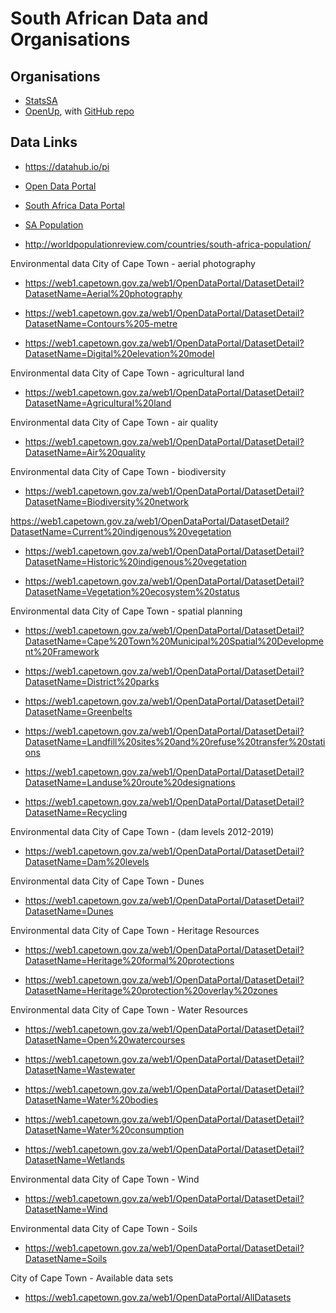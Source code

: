 
# South African Data and Organisations

## Organisations
* [StatsSA](http://superweb.statssa.gov.za/webapi)
* [OpenUp](https://openup.org.za/), with [GitHub repo](https://github.com/openupsa/)

## Data Links 
* https://datahub.io/pi
* [Open Data Portal](https://www.datafirst.uct.ac.za/dataportal/index.php/catalog/central)
* [South Africa Data Portal](http://southafrica.opendataforafrica.org/data)

* [SA Population](http://worldpopulationreview.com/countries/south-africa-population/)

* http://worldpopulationreview.com/countries/south-africa-population/

Environmental data City of Cape Town - aerial photography

* https://web1.capetown.gov.za/web1/OpenDataPortal/DatasetDetail?DatasetName=Aerial%20photography

* https://web1.capetown.gov.za/web1/OpenDataPortal/DatasetDetail?DatasetName=Contours%205-metre

* https://web1.capetown.gov.za/web1/OpenDataPortal/DatasetDetail?DatasetName=Digital%20elevation%20model

Environmental data City of Cape Town - agricultural land

* https://web1.capetown.gov.za/web1/OpenDataPortal/DatasetDetail?DatasetName=Agricultural%20land

Environmental data City of Cape Town - air quality

* https://web1.capetown.gov.za/web1/OpenDataPortal/DatasetDetail?DatasetName=Air%20quality

Environmental data City of Cape Town - biodiversity

* https://web1.capetown.gov.za/web1/OpenDataPortal/DatasetDetail?DatasetName=Biodiversity%20network

https://web1.capetown.gov.za/web1/OpenDataPortal/DatasetDetail?DatasetName=Current%20indigenous%20vegetation

* https://web1.capetown.gov.za/web1/OpenDataPortal/DatasetDetail?DatasetName=Historic%20indigenous%20vegetation

* https://web1.capetown.gov.za/web1/OpenDataPortal/DatasetDetail?DatasetName=Vegetation%20ecosystem%20status

Environmental data City of Cape Town - spatial planning

* https://web1.capetown.gov.za/web1/OpenDataPortal/DatasetDetail?DatasetName=Cape%20Town%20Municipal%20Spatial%20Development%20Framework

* https://web1.capetown.gov.za/web1/OpenDataPortal/DatasetDetail?DatasetName=District%20parks

* https://web1.capetown.gov.za/web1/OpenDataPortal/DatasetDetail?DatasetName=Greenbelts

* https://web1.capetown.gov.za/web1/OpenDataPortal/DatasetDetail?DatasetName=Landfill%20sites%20and%20refuse%20transfer%20stations

* https://web1.capetown.gov.za/web1/OpenDataPortal/DatasetDetail?DatasetName=Landuse%20route%20designations

* https://web1.capetown.gov.za/web1/OpenDataPortal/DatasetDetail?DatasetName=Recycling

Environmental data City of Cape Town - (dam levels 2012-2019)

* https://web1.capetown.gov.za/web1/OpenDataPortal/DatasetDetail?DatasetName=Dam%20levels

Environmental data City of Cape Town - Dunes

* https://web1.capetown.gov.za/web1/OpenDataPortal/DatasetDetail?DatasetName=Dunes

Environmental data City of Cape Town - Heritage Resources

* https://web1.capetown.gov.za/web1/OpenDataPortal/DatasetDetail?DatasetName=Heritage%20formal%20protections

* https://web1.capetown.gov.za/web1/OpenDataPortal/DatasetDetail?DatasetName=Heritage%20protection%20overlay%20zones

Environmental data City of Cape Town - Water Resources

* https://web1.capetown.gov.za/web1/OpenDataPortal/DatasetDetail?DatasetName=Open%20watercourses

* https://web1.capetown.gov.za/web1/OpenDataPortal/DatasetDetail?DatasetName=Wastewater

* https://web1.capetown.gov.za/web1/OpenDataPortal/DatasetDetail?DatasetName=Water%20bodies

* https://web1.capetown.gov.za/web1/OpenDataPortal/DatasetDetail?DatasetName=Water%20consumption

* https://web1.capetown.gov.za/web1/OpenDataPortal/DatasetDetail?DatasetName=Wetlands

Environmental data City of Cape Town - Wind

* https://web1.capetown.gov.za/web1/OpenDataPortal/DatasetDetail?DatasetName=Wind


Environmental data City of Cape Town - Soils

* https://web1.capetown.gov.za/web1/OpenDataPortal/DatasetDetail?DatasetName=Soils

City of Cape Town - Available data sets 

* https://web1.capetown.gov.za/web1/OpenDataPortal/AllDatasets

